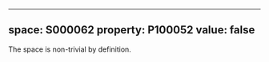   ---
  space: S000062
  property: P100052
  value: false
  ---
  
  The space is non-trivial by definition.
